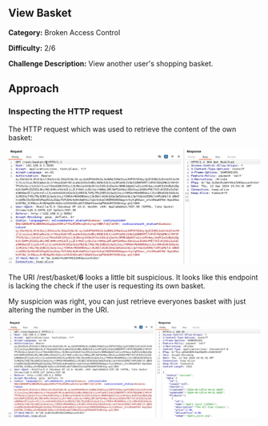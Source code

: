 ## View Basket
**Category:** Broken Access Control

**Difficulty:** 2/6

**Challenge Description:** View another user's shopping basket.

## Approach

### Inspecting the HTTP request

The HTTP request which was used to retrieve the content of the own basket:

![Basket HTTP Request](/images/basket-http-request.png)

The URI /rest/basket/**6** looks a little bit suspicious. It looks like this endpoint is lacking the check if the user is requesting its own basket.

My suspicion was right, you can just retrieve everyones basket with just altering the number in the URI.

![Basket altered HTTP Request](/images/basket-altered-http-request.png)